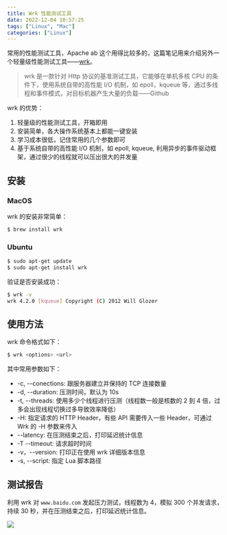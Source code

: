 ```yaml
---
title: Wrk 性能测试工具
date: 2022-12-04 10:57:25
tags: ["Linux", "Mac"]
categories: ["Linux"]
---
```


常用的性能测试工具，Apache ab 这个用得比较多的，这篇笔记用来介绍另外一个轻量级性能测试工具——[wrk](https://github.com/wg/wrk)。

<!-- more -->

> wrk 是一款针对 Http 协议的基准测试工具，它能够在单机多核 CPU 的条件下，使用系统自带的高性能 I/O 机制，如 epoll，kqueue 等，通过多线程和事件模式，对目标机器产生大量的负载——Github
> 

wrk 的优势：
1. 轻量级的性能测试工具，开箱即用
2. 安装简单，各大操作系统基本上都能一键安装
3. 学习成本很低，记住常用的几个参数即可
4. 基于系统自带的高性能 I/O 机制，如 epoll, kqueue, 利用异步的事件驱动框架，通过很少的线程就可以压出很大的并发量

## 安装

### MacOS
wrk 的安装非常简单：
```bash
$ brew install wrk
```

### Ubuntu

```bash
$ sudo apt-get update
$ sudo apt-get install wrk
```

验证是否安装成功：
```bash
$ wrk -v
wrk 4.2.0 [kqueue] Copyright (C) 2012 Will Glozer
```

## 使用方法

wrk 命令格式如下：
```bash
$ wrk <options> <url>
```

其中常用参数如下：
* -c, --conections: 跟服务器建立并保持的 TCP 连接数量
* -d, --duration: 压测时间，默认为 10s
* -t, --threads: 使用多少个线程进行压测（线程数一般是核数的 2 到 4 倍，过多会出现线程切换过多导致效率降低）
* -H: 指定请求的 HTTP Header，有些 API 需要传入一些 Header，可通过 Wrk 的 -H 参数来传入
* --latency: 在压测结束之后，打印延迟统计信息
* -T --timeout: 请求超时时间
* -v，--version: 打印正在使用 wrk 详细版本信息
* -s, --script: 指定 Lua 脚本路径

## 测试报告

利用 wrk 对 `www.baidu.com` 发起压力测试，线程数为 4，模拟 300 个并发请求，持续 30 秒，并在压测结束之后，打印延迟统计信息。

![](https://cdn.jsdelivr.net/gh/0xAiKang/CDN/blog/images/20221202090629.png)